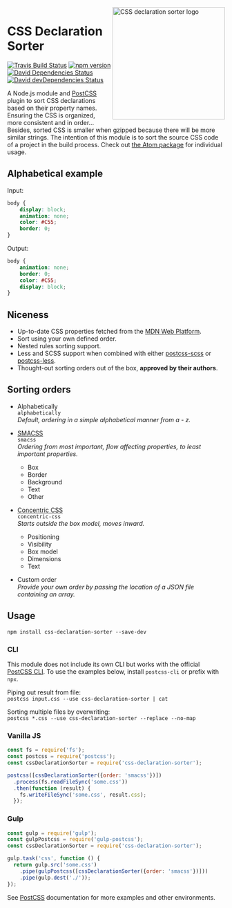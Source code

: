 <img alt='CSS declaration sorter logo' src='https://cdn.rawgit.com/Siilwyn/css-declaration-sorter/master/logo.svg' height='260' align='right'>

# CSS Declaration Sorter
[![Travis Build Status][travis-icon]][travis]
[![npm version][npm-icon]][npm]
[![David Dependencies Status][david-icon]][david]
[![David devDependencies Status][david-dev-icon]][david-dev]

A Node.js module and [PostCSS] plugin to sort CSS declarations based on their property names. Ensuring the CSS is organized, more consistent and in order... Besides, sorted CSS is smaller when gzipped because there will be more similar strings. The intention of this module is to sort the source CSS code of a project in the build process. Check out [the Atom package](https://github.com/Siilwyn/css-declaration-sorter-atom) for individual usage.

## Alphabetical example
Input:
```css
body {
    display: block;
    animation: none;
    color: #C55;
    border: 0;
}
```

Output:
```css
body {
    animation: none;
    border: 0;
    color: #C55;
    display: block;
}
```

## Niceness
- Up-to-date CSS properties fetched from the [MDN Web Platform](https://developer.mozilla.org/).
- Sort using your own defined order.
- Nested rules sorting support.
- Less and SCSS support when combined with either [postcss-scss](https://github.com/postcss/postcss-scss) or [postcss-less](https://github.com/webschik/postcss-less).
- Thought-out sorting orders out of the box, **approved by their authors**.

## Sorting orders
- Alphabetically  
`alphabetically`  
*Default, ordering in a simple alphabetical manner from a - z.*

- [SMACSS](https://smacss.com/book/formatting#grouping)  
`smacss`  
*Ordering from most important, flow affecting properties, to least important properties.*
  - Box
  - Border
  - Background
  - Text
  - Other

- [Concentric CSS](https://github.com/brandon-rhodes/Concentric-CSS)  
`concentric-css`  
*Starts outside the box model, moves inward.*
  - Positioning
  - Visibility
  - Box model
  - Dimensions
  - Text

- Custom order  
*Provide your own order by passing the location of a JSON file containing an array.*

## Usage
`npm install css-declaration-sorter --save-dev`

### CLI
This module does not include its own CLI but works with the official [PostCSS CLI](https://github.com/postcss/postcss-cli). To use the examples below, install `postcss-cli` or prefix with `npx`.

Piping out result from file:  
`postcss input.css --use css-declaration-sorter | cat`

Sorting multiple files by overwriting:  
`postcss *.css --use css-declaration-sorter --replace --no-map`

### Vanilla JS
```js
const fs = require('fs');
const postcss = require('postcss');
const cssDeclarationSorter = require('css-declaration-sorter');

postcss([cssDeclarationSorter({order: 'smacss'})])
  .process(fs.readFileSync('some.css'))
  .then(function (result) {
    fs.writeFileSync('some.css', result.css);
  });
```

### Gulp
```js
const gulp = require('gulp');
const gulpPostcss = require('gulp-postcss');
const cssDeclarationSorter = require('css-declaration-sorter');

gulp.task('css', function () {
  return gulp.src('some.css')
    .pipe(gulpPostcss([cssDeclarationSorter({order: 'smacss'})]))
    .pipe(gulp.dest('./'));
});
```
See [PostCSS] documentation for more examples and other environments.

[PostCSS]: https://github.com/postcss/postcss
[travis]: https://travis-ci.org/Siilwyn/css-declaration-sorter
[travis-icon]: https://img.shields.io/travis/Siilwyn/css-declaration-sorter/master.svg?style=flat-square
[npm]: https://npmjs.com/css-declaration-sorter
[npm-icon]: https://img.shields.io/npm/v/css-declaration-sorter.svg?style=flat-square
[david]: https://david-dm.org/Siilwyn/css-declaration-sorter
[david-icon]: https://img.shields.io/david/Siilwyn/css-declaration-sorter.svg?style=flat-square
[david-dev]: https://david-dm.org/Siilwyn/css-declaration-sorter?type=dev
[david-dev-icon]: https://img.shields.io/david/dev/Siilwyn/css-declaration-sorter.svg?style=flat-square

